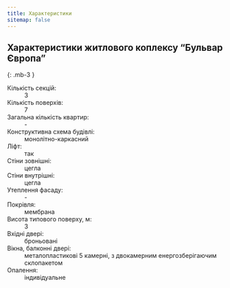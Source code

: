 ```yaml
---
title: Характеристики
sitemap: false
---
```


## Характеристики житлового коплексу “Бульвар Європа”
{: .mb-3 }

<dl class="row">

  <dt class="col-sm-3">Кількість секцій:</dt>
  <dd class="col-sm-9">3</dd>

  <dt class="col-sm-3">Кількість поверхів:</dt>
  <dd class="col-sm-9">7</dd>

  <dt class="col-sm-3">Загальна кількість квартир:</dt>
  <dd class="col-sm-9">-</dd>

  <dt class="col-sm-3">Конструктивна схема будівлі:</dt>
  <dd class="col-sm-9">монолітно-каркасний</dd>

  <dt class="col-sm-3">Ліфт:</dt>
  <dd class="col-sm-9">так</dd>

  <dt class="col-sm-3">Стіни зовнішні:</dt>
  <dd class="col-sm-9">цегла</dd>

  <dt class="col-sm-3">Стіни внутрішні:</dt>
  <dd class="col-sm-9">цегла</dd>

  <dt class="col-sm-3">Утеплення фасаду:</dt>
  <dd class="col-sm-9">-</dd>

  <dt class="col-sm-3">Покрівля:</dt>
  <dd class="col-sm-9">мембрана</dd>

  <dt class="col-sm-3">Висота типового поверху, м:</dt>
  <dd class="col-sm-9">3</dd>

  <dt class="col-sm-3">Вхідні двері:</dt>
  <dd class="col-sm-9">броньовані</dd>

  <dt class="col-sm-3">Вікна, балконні двері:</dt>
  <dd class="col-sm-9">металопластикові 5 камерні, з двокамерним енергозберігаючим склопакетом</dd>

  <dt class="col-sm-3">Опалення:</dt>
  <dd class="col-sm-9">індивідуальне</dd>

</dl>
